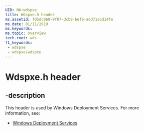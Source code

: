 ```yaml
---
UID: NA:wdspxe
title: Wdspxe.h header
ms.assetid: f05dc069-9f07-3cb9-bef6-a6d71a5d14fe
ms.date: 01/11/2019
ms.keywords: 
ms.topic: overview
tech.root: wds
f1_keywords:
 - wdspxe
 - wdspxe/wdspxe
---
```


# Wdspxe.h header


## -description

This header is used by Windows Deployment Services. For more information, see:

- [Windows Deployment Services](../_wds/index.md)

